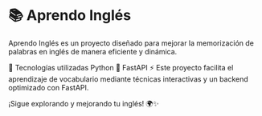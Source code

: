 # 📚 Aprendo Inglés
Aprendo Inglés es un proyecto diseñado para mejorar la memorización de palabras en inglés de manera eficiente y dinámica.

🚀 Tecnologías utilizadas
Python 🐍
FastAPI ⚡
Este proyecto facilita el aprendizaje de vocabulario mediante técnicas interactivas y un backend optimizado con FastAPI.

¡Sigue explorando y mejorando tu inglés! 🌍✨


